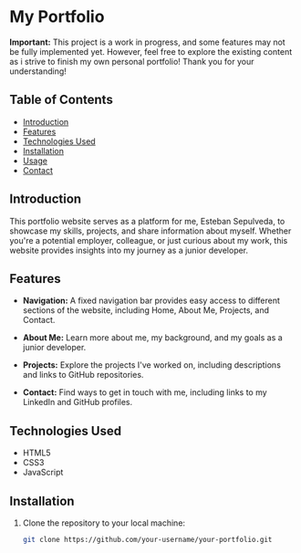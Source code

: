# My Portfolio

**Important:** This project is a work in progress, and some features may not be fully implemented yet. However, feel free to explore the existing content as i strive to finish my own personal portfolio! Thank you for your understanding!


## Table of Contents

- [Introduction](#introduction)
- [Features](#features)
- [Technologies Used](#technologies-used)
- [Installation](#installation)
- [Usage](#usage)
- [Contact](#contact)

## Introduction

This portfolio website serves as a platform for me, Esteban Sepulveda, to showcase my skills, projects, and share information about myself. Whether you're a potential employer, colleague, or just curious about my work, this website provides insights into my journey as a junior developer.

## Features

- **Navigation:** A fixed navigation bar provides easy access to different sections of the website, including Home, About Me, Projects, and Contact.

- **About Me:** Learn more about me, my background, and my goals as a junior developer.

- **Projects:** Explore the projects I've worked on, including descriptions and links to GitHub repositories.

- **Contact:** Find ways to get in touch with me, including links to my LinkedIn and GitHub profiles.

## Technologies Used

- HTML5
- CSS3
- JavaScript
## Installation

1. Clone the repository to your local machine:

   ```bash
   git clone https://github.com/your-username/your-portfolio.git

